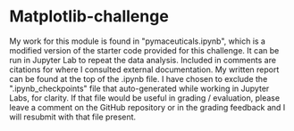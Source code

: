# Matplotlib-challenge
My work for this module is found in "pymaceuticals.ipynb", which is a modified version of the starter code provided for this challenge. It can be run in Jupyter Lab to repeat the data analysis. Included in comments are citations for where I consulted external documentation. My written report can be found at the top of the .ipynb file. I have chosen to exclude the ".ipynb_checkpoints" file that auto-generated while working in Jupyter Labs, for clarity. If that file would be useful in grading / evaluation, please leave a comment on the GitHub repository or in the grading feedback and I will resubmit with that file present.
